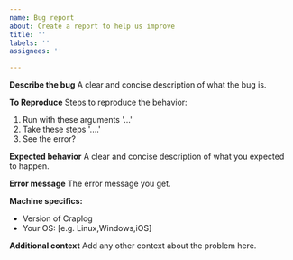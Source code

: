 ```yaml
---
name: Bug report
about: Create a report to help us improve
title: ''
labels: ''
assignees: ''

---
```


**Describe the bug**
A clear and concise description of what the bug is.

**To Reproduce**
Steps to reproduce the behavior:
1. Run with these arguments '...'
2. Take these steps '....'
3. See the error?

**Expected behavior**
A clear and concise description of what you expected to happen.

**Error message**
The error message you get.

**Machine specifics:**
 - Version of Craplog
 - Your OS: [e.g. Linux,Windows,iOS]

**Additional context**
Add any other context about the problem here.
